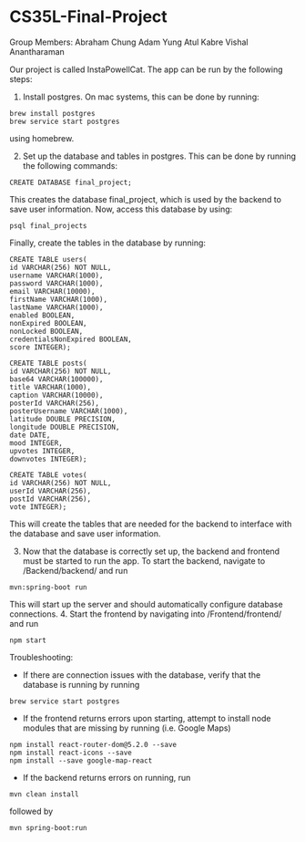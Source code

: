 # CS35L-Final-Project
Group Members:
Abraham Chung
Adam Yung
Atul Kabre
Vishal Anantharaman

Our project is called InstaPowellCat. The app can be run by the following steps:
1. Install postgres. On mac systems, this can be done by running:
```
brew install postgres
brew service start postgres
```
using homebrew.

2. Set up the database and tables in postgres. This can be done by running the following commands:
```
CREATE DATABASE final_project;
```
This creates the database final_project, which is used by the backend to save user information. Now, access this database by using:
```
psql final_projects
```
Finally, create the tables in the database by running:
```
CREATE TABLE users(
id VARCHAR(256) NOT NULL,
username VARCHAR(1000),
password VARCHAR(1000),
email VARCHAR(10000),
firstName VARCHAR(1000),
lastName VARCHAR(1000),
enabled BOOLEAN,
nonExpired BOOLEAN,
nonLocked BOOLEAN,
credentialsNonExpired BOOLEAN,
score INTEGER);

CREATE TABLE posts(
id VARCHAR(256) NOT NULL,
base64 VARCHAR(100000),
title VARCHAR(1000),
caption VARCHAR(10000),
posterId VARCHAR(256),
posterUsername VARCHAR(1000),
latitude DOUBLE PRECISION,
longitude DOUBLE PRECISION,
date DATE,
mood INTEGER,
upvotes INTEGER,
downvotes INTEGER);

CREATE TABLE votes(
id VARCHAR(256) NOT NULL,
userId VARCHAR(256),
postId VARCHAR(256),
vote INTEGER);
```

This will create the tables that are needed for the backend to interface with the database and save user information.

3. Now that the database is correctly set up, the backend and frontend must be started to run the app. To start the backend, navigate to /Backend/backend/
and run 
```
mvn:spring-boot run
```
This will start up the server and should automatically configure database connections.
4. Start the frontend by navigating into /Frontend/frontend/ and run
```
npm start
```

Troubleshooting:
- If there are connection issues with the database, verify that the database is running by running
```
brew service start postgres
```
- If the frontend returns errors upon starting, attempt to install node modules that are missing by running (i.e. Google Maps)
```
npm install react-router-dom@5.2.0 --save
npm install react-icons --save     
npm install --save google-map-react

```
- If the backend returns errors on running, run
```
mvn clean install
```
followed by 
```
mvn spring-boot:run
```
